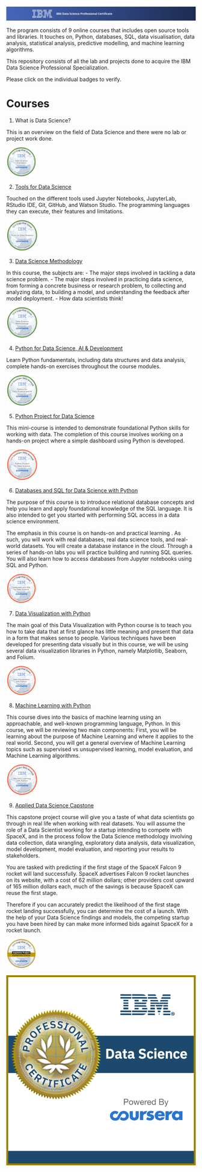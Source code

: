 <p>
  <a href="https://www.coursera.org/professional-certificates/ibm-data-science" title="Redirect to IBM Professional Certificate Homepage">
    <img src="./Readme_images/readme_banner.png" alt="Homepage" />
  </a>
</p>

The program consists of 9 online courses that includes open source tools and libraries. It touches on, Python, databases, SQL, data visualisation, data analysis, statistical analysis, predictive modelling, and machine learning algorithms.

This repository consists of all the lab and projects done to acquire the IBM Data Science Professional Specialization.

Please click on the individual badges to verify.


# Courses

1. What is Data Science?

This is an overview on the field of Data Science and there were no lab or project work done.
<p>
  <a href="https://www.credly.com/badges/cdb05df8-e96f-4c46-a4e5-7c8ac078a2f7/public_url" title="badge authenticity">
    <img src="./Readme_images/data-science-orientation-badge.png" alt="Homepage" />
  </a>
</p>

2. [Tools for Data Science](https://github.com/JoelTanSG/IBM-Data-Science-Specialization/tree/16bd6c5d873c0e231d018986f432aae97d1c00b4/Tools%20for%20Data%20Science)

Touched on the different tools used Jupyter Notebooks, JupyterLab, RStudio IDE, Git, GitHub, and Watson Studio. The programming languages they can execute, their features and limitations.
<p>
  <a href="https://www.credly.com/badges/bc54074d-5118-4c61-acbf-5814fc226e78/public_url" title="badge authenticity">
    <img src="./Readme_images/tools-for-data-science-badge.png" alt="Homepage" />
  </a>
</p>

3. [Data Science Methodology](https://github.com/JoelTanSG/IBM-Data-Science-Specialization/tree/main/Data%20Science%20Methodology)

In this course, the subjects are:
    - The major steps involved in tackling a data science problem.
    - The major steps involved in practicing data science, from forming a concrete business or research problem, to collecting and analyzing data, to building a model, and understanding the feedback after model deployment.
    - How data scientists think!
<p>
  <a href="https://www.credly.com/badges/4a24758b-76d8-4124-989b-dae97180c850/public_url" title="badge authenticity">
    <img src="./Readme_images/data-science-methodology-badge.png" alt="Homepage" />
  </a>
</p>

4. [Python for Data Science, AI & Development](https://github.com/JoelTanSG/IBM-Data-Science-Specialization/tree/main/Python%20for%20Data%20Science%2C%20AI%20%26%20Development)

Learn Python fundamentals, including data structures and data analysis, complete hands-on exercises throughout the course modules.
<p>
  <a href="https://www.credly.com/badges/94dc6a2a-1642-436d-acfc-c14d520c75c3/public_url" title="badge authenticity">
    <img src="./Readme_images/python-for-data-science-and-ai-badge.png" alt="Homepage" />
  </a>
</p>


5. [Python Project for Data Science](https://github.com/JoelTanSG/IBM-Data-Science-Specialization/tree/main/Python%20Project%20for%20Data%20Science)

This mini-course is intended to demonstrate foundational Python skills for working with data. The completion of this course involves working on a hands-on project where a simple dashboard using Python is developed.
<p>
  <a href="https://www.credly.com/badges/68e23f44-1260-459d-a447-15a43884b9ed/public_url" title="badge authenticity">
    <img src="./Readme_images/python-project-for-data-science-badge.png" alt="Homepage" />
  </a>
</p>


6. [Databases and SQL for Data Science with Python](https://github.com/JoelTanSG/IBM-Data-Science-Specialization/tree/main/Databases%20and%20SQL%20for%20Data%20Science%20with%20Python)

The purpose of this course is to introduce relational database concepts and help you learn and apply foundational knowledge of the SQL language. It is also intended to get you started with performing SQL access in a data science environment.  

The emphasis in this course is on hands-on and practical learning . As such, you will work with real databases, real data science tools, and real-world datasets. You will create a database instance in the cloud. Through a series of hands-on labs you will practice building and running SQL queries. You will also learn how to access databases from Jupyter notebooks using SQL and Python.
<p>
  <a href="https://www.credly.com/badges/bfde9146-983c-44c3-9542-e86b9c0d1be4/public_url" title="badge authenticity">
    <img src="./Readme_images/databases-and-sql-for-data-science-badge.png" alt="Homepage" />
  </a>
</p>

7. [Data Visualization with Python](https://github.com/JoelTanSG/IBM-Data-Science-Specialization/tree/main/Data%20Visualization%20with%20Python)

The main goal of this Data Visualization with Python course is to teach you how to take data that at first glance has little meaning and present that data in a form that makes sense to people. Various techniques have been developed for presenting data visually but in this course, we will be using several data visualization libraries in Python, namely Matplotlib, Seaborn, and Folium.
<p>
  <a href="https://www.credly.com/badges/7ceb0c74-74d2-4cce-8722-9afa7273e9a2/public_url" title="badge authenticity">
    <img src="./Readme_images/data-visualization-with-python-badge.png" alt="Homepage" />
  </a>
</p>


8. [Machine Learning with Python](https://github.com/JoelTanSG/IBM-Data-Science-Specialization/tree/main/Machine%20Learning%20with%20Python)

This course dives into the basics of machine learning using an approachable, and well-known programming language, Python.
In this course, we will be reviewing two main components:
First, you will be learning about the purpose of Machine Learning and where it applies to the real world.
Second, you will get a general overview of Machine Learning topics such as supervised vs unsupervised learning,  model evaluation, and Machine Learning algorithms.
<p>
  <a href="https://www.credly.com/badges/0d3f4a48-cbfe-4b99-905d-59f3f4c04292/public_url" title="badge authenticity">
    <img src="./Readme_images/machine-learning-with-python-badge.png" alt="Homepage" />
  </a>
</p>

9. [Applied Data Science Capstone](https://github.com/JoelTanSG/IBM-Data-Science-Specialization/tree/main/Applied%20Data%20Science%20Capstone)

This capstone project course will give you a taste of what data scientists go through in real life when working with real datasets. You will assume the role of a Data Scientist working for a startup intending to compete with SpaceX, and in the process follow the Data Science methodology involving data collection, data wrangling, exploratory data analysis, data visualization, model development, model evaluation, and reporting your results to stakeholders.   

You are tasked with predicting if the first stage of the SpaceX Falcon 9 rocket will land successfully.  SpaceX advertises Falcon 9 rocket launches on its website, with a cost of 62 million dollars; other providers cost upward of 165 million dollars each, much of the savings is because SpaceX can reuse the first stage.

Therefore if you can accurately predict the likelihood of the first stage rocket landing successfully, you can determine the cost of a launch. With the help of your Data Science findings and models, the competing startup you have been hired by can make more informed bids against SpaceX for a rocket launch.
<p>
  <a href="https://www.credly.com/badges/24033217-566b-48e9-b944-77396b8de025/public_url" title="badge authenticity">
    <img src="./Readme_images/applied-data-science-capstone-badge.png" alt="Homepage" />
  </a>
</p>

<p>
  <a href="https://www.credly.com/badges/9f91867b-1021-4426-adc1-1739b64bce37/public_url" title="badge authenticity">
    <img src="./Readme_images/data-science-professional-certificate.png" alt="Homepage" />
  </a>
</p>
